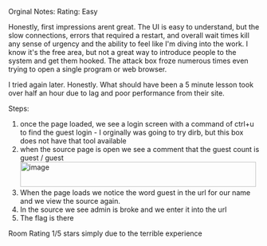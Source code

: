 


Orginal Notes:
Rating: Easy

Honestly, first impressions arent great. The UI is easy to understand, but the slow connections, errors that required a restart, and overall wait times kill any sense of urgency and the ability to feel like I'm diving into the work. I know it's the free area, but not a great way to introduce people to the system and get them hooked. The attack box froze numerous times even trying to open a single program or web browser.

I tried again later. Honestly. What should have been a 5 minute lesson took over half an hour due to lag and poor performance from their site.


Steps:
1) once the page loaded, we see a login screen with a command of ctrl+u to find the guest login - I orginally was going to try dirb, but this box does not have that tool available
2) when the source page is open we see a comment that the guest count is guest / guest <img width="473" height="50" alt="image" src="https://github.com/user-attachments/assets/02c67112-a669-4545-abdb-2607786ae884" />
3) When the page loads we notice the word guest in the url for our name and we view the source again.
4) In the source we see admin is broke and we enter it into the url
5) The flag is there

Room Rating 1/5 stars simply due to the terrible experience


